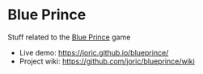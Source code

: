 # Blue Prince

Stuff related to the [Blue Prince](https://store.steampowered.com/app/1569580/Blue_Prince/) game

* Live demo: https://joric.github.io/blueprince/
* Project wiki: https://github.com/joric/blueprince/wiki

